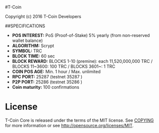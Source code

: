 #T-Coin

Copyright (c) 2016 T-Coin Developers


##SPECIFICATIONS

- **POS INTEREST:** PoS (Proof-of-Stake) 5% yearly (from non-reserved wallet balance)
- **ALGORITHM:** Scrypt
- **SYMBOL:** TRC
- **BLOCK TIME:** 60 sec
- **BLOCK REWARD:** BLOCKS 1-10 (premine): each 11,520,000,000 TRC / BLOCKS 11~3600: 100 TRC / BLOCKS 3601~: 1 TRC
- **COIN POS AGE:** Min. 1 hour / Max. unlimited
- **RPC PORT:** 25287 (testnet 35287 )
- **P2P PORT:** 25286 (testnet 35286 )
- **Coin maturity:** 100 confirmations



License
=======

T-Coin Core is released under the terms of the MIT license. 
See [COPYING](COPYING) for more
information or see http://opensource.org/licenses/MIT.
